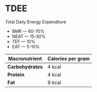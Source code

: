 # TDEE

Total Daily Energy Expenditure 

* BMR — 60-70%
* NEAT — 15-30%
* TEF — 10%
* EAT — 5-10%

| **Macronutrient** | **Calories per gram** |
| ----------------- | --------------------- |
| **Carbohydrates** | 4 kcal                |
| **Protein**       | 4 kcal                |
| **Fat**           | 9 kcal                |

